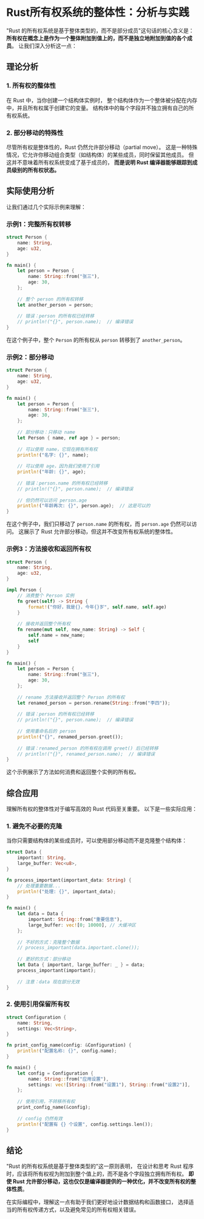 # Rust所有权系统的整体性：分析与实践

"Rust 的所有权系统是基于整体类型的，而不是部分成员"这句话的核心含义是：
**所有权在概念上是作为一个整体附加到值上的，而不是独立地附加到值的各个成员**。
让我们深入分析这一点：

## 理论分析

### 1. 所有权的整体性

在 Rust 中，当你创建一个结构体实例时，
整个结构体作为一个整体被分配在内存中，并且所有权属于创建它的变量。
结构体中的每个字段并不独立拥有自己的所有权系统。

### 2. 部分移动的特殊性

尽管所有权是整体性的，Rust 仍然允许部分移动（partial move）。
这是一种特殊情况，它允许你移动组合类型（如结构体）的某些成员，同时保留其他成员。
但这并不意味着所有权系统变成了基于成员的，
**而是说明 Rust 编译器能够跟踪到成员级别的所有权状态。**

## 实际使用分析

让我们通过几个实际示例来理解：

### 示例1：完整所有权转移

```rust
struct Person {
    name: String,
    age: u32,
}

fn main() {
    let person = Person {
        name: String::from("张三"),
        age: 30,
    };
    
    // 整个 person 的所有权转移
    let another_person = person;
    
    // 错误：person 的所有权已经转移
    // println!("{}", person.name);  // 编译错误
}
```

在这个例子中，整个 `Person` 的所有权从 `person` 转移到了 `another_person`。

### 示例2：部分移动

```rust
struct Person {
    name: String,
    age: u32,
}

fn main() {
    let person = Person {
        name: String::from("张三"),
        age: 30,
    };
    
    // 部分移动：只移动 name
    let Person { name, ref age } = person;
    
    // 可以使用 name，它现在拥有所有权
    println!("名字: {}", name);
    
    // 可以使用 age，因为我们使用了引用
    println!("年龄: {}", age);
    
    // 错误：person.name 的所有权已经转移
    // println!("{}", person.name);  // 编译错误
    
    // 但仍然可以访问 person.age
    println!("年龄再次: {}", person.age);  // 这是可以的
}
```

在这个例子中，我们只移动了 `person.name` 的所有权，而 `person.age` 仍然可以访问。
这展示了 Rust 允许部分移动，但这并不改变所有权系统的整体性。

### 示例3：方法接收和返回所有权

```rust
struct Person {
    name: String,
    age: u32,
}

impl Person {
    // 消费整个 Person 实例
    fn greet(self) -> String {
        format!("你好，我是{}，今年{}岁", self.name, self.age)
    }
    
    // 接收并返回整个所有权
    fn rename(mut self, new_name: String) -> Self {
        self.name = new_name;
        self
    }
}

fn main() {
    let person = Person {
        name: String::from("张三"),
        age: 30,
    };
    
    // rename 方法接收并返回整个 Person 的所有权
    let renamed_person = person.rename(String::from("李四"));
    
    // 错误：person 的所有权已经转移
    // println!("{}", person.name);  // 编译错误
    
    // 使用重命名后的 person
    println!("{}", renamed_person.greet());
    
    // 错误：renamed_person 的所有权在调用 greet() 后已经转移
    // println!("{}", renamed_person.name);  // 编译错误
}
```

这个示例展示了方法如何消费和返回整个实例的所有权。

## 综合应用

理解所有权的整体性对于编写高效的 Rust 代码至关重要。
以下是一些实际应用：

### 1. 避免不必要的克隆

当你只需要结构体的某些成员时，可以使用部分移动而不是克隆整个结构体：

```rust
struct Data {
    important: String,
    large_buffer: Vec<u8>,
}

fn process_important(important_data: String) {
    // 处理重要数据...
    println!("处理: {}", important_data);
}

fn main() {
    let data = Data {
        important: String::from("重要信息"),
        large_buffer: vec![0; 10000], // 大缓冲区
    };
    
    // 不好的方式：克隆整个数据
    // process_important(data.important.clone());
    
    // 更好的方式：部分移动
    let Data { important, large_buffer: _ } = data;
    process_important(important);
    
    // 注意：data 现在部分无效
}
```

### 2. 使用引用保留所有权

```rust
struct Configuration {
    name: String,
    settings: Vec<String>,
}

fn print_config_name(config: &Configuration) {
    println!("配置名称: {}", config.name);
}

fn main() {
    let config = Configuration {
        name: String::from("应用设置"),
        settings: vec![String::from("设置1"), String::from("设置2")],
    };
    
    // 使用引用，不转移所有权
    print_config_name(&config);
    
    // config 仍然有效
    println!("配置有 {} 个设置", config.settings.len());
}
```

## 结论

"Rust 的所有权系统是基于整体类型的"这一原则表明，
在设计和思考 Rust 程序时，应该将所有权视为附加到整个值上的，而不是各个字段独立拥有所有权。
**即使 Rust 允许部分移动，这也仅仅是编译器提供的一种优化，并不改变所有权的整体性质**。

在实际编程中，理解这一点有助于我们更好地设计数据结构和函数接口，
选择适当的所有权传递方式，以及避免常见的所有权相关错误。
